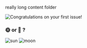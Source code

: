really long content folder


<picture><source srcset="https://github.githubassets.com/images/modules/profile/profile-first-issue-dark.svg" media="(prefers-color-scheme: dark)"><source srcset="https://github.githubassets.com/images/modules/profile/profile-first-issue.svg" media="(prefers-color-scheme: light), (prefers-color-scheme: no-preference)"><img src="https://github.githubassets.com/images/modules/profile/profile-first-issue.svg" class="text-center width-fit" alt="Congratulations on your first issue!"></picture>


### 🌞 or 🌝 ?

![sun](http://alambic.github.localhost/storage/user/2/files/be699520-fbed-481e-bdce-c3dde7be82db?gh_color_mode=light)
![moon](http://alambic.github.localhost/storage/user/2/files/aab6d730-ead3-4df4-b762-22f8e5f864ab?gh_color_mode=dark)
